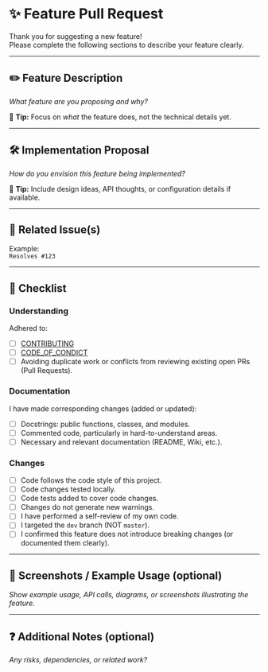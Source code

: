 # ✨ Feature Pull Request

Thank you for suggesting a new feature!  
Please complete the following sections to describe your feature clearly.

---

## ✏️ Feature Description

_What feature are you proposing and why?_

🌟 **Tip:** Focus on *what* the feature does, not the technical details yet.

---

## 🛠️ Implementation Proposal

_How do you envision this feature being implemented?_

📎 **Tip:** Include design ideas, API thoughts, or configuration details if available.

---

## 🔗 Related Issue(s)

Example:  
`Resolves #123`

---

## 🧪 Checklist
<!--- Go over all the following points, and put an `x` in all the boxes that apply. -->

### Understanding

Adhered to:

- [ ] [CONTRIBUTING](https://github.com/RampantLions/coder_plugin/blob/master/.github/CONTRIBUTING.md)
- [ ] [CODE_OF_CONDICT](https://github.com/RampantLions/coder_plugin/blob/master/.github/CODE_OF_CONDICT.md)
- [ ] Avoiding duplicate work or conflicts from reviewing existing open PRs (Pull Requests).

### Documentation

I have made corresponding changes (added or updated):

- [ ] Docstrings: public functions, classes, and modules.
- [ ] Commented code, particularly in hard-to-understand areas.
- [ ] Necessary and relevant documentation (README, Wiki, etc.).

### Changes
- [ ] Code follows the code style of this project.
- [ ] Code changes tested locally.
- [ ] Code tests added to cover code changes.
- [ ] Changes do not generate new warnings.
- [ ] I have performed a self-review of my own code.
- [ ] I targeted the `dev` branch (NOT `master`).
- [ ] I confirmed this feature does not introduce breaking changes (or documented them clearly).

---

## 📸 Screenshots / Example Usage (optional)

_Show example usage, API calls, diagrams, or screenshots illustrating the feature._

---

## ❓ Additional Notes (optional)

_Any risks, dependencies, or related work?_
